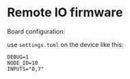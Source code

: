 # Remote IO firmware


Board configuration:

use `settings.toml` on the device like this:

    DEBUG=1
    NODE_ID=10
    INPUTS="0,7"

